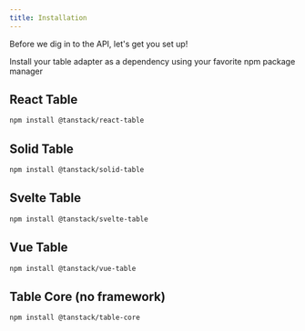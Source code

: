```yaml
---
title: Installation
---
```


Before we dig in to the API, let's get you set up!

Install your table adapter as a dependency using your favorite npm package manager

## React Table

```bash
npm install @tanstack/react-table
```

## Solid Table

```bash
npm install @tanstack/solid-table
```

## Svelte Table

```bash
npm install @tanstack/svelte-table
```

## Vue Table

```bash
npm install @tanstack/vue-table
```

## Table Core (no framework)

```bash
npm install @tanstack/table-core
```
